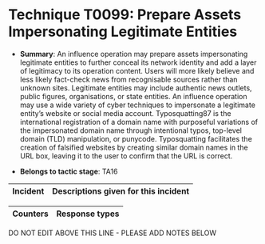 # Technique T0099: Prepare Assets Impersonating Legitimate Entities

* **Summary**: An influence operation may prepare assets impersonating legitimate entities to further conceal its network identity and add a layer of legitimacy to its operation content. Users will more likely believe and less likely fact-check news from recognisable sources rather than unknown sites. Legitimate entities may include authentic news outlets, public figures, organisations, or state entities. An influence operation may use a wide variety of cyber techniques to impersonate a legitimate entity’s website or social media account. Typosquatting87 is the international registration of a domain name with purposeful variations of the impersonated domain name through intentional typos, top-level domain (TLD) manipulation, or punycode. Typosquatting facilitates the creation of falsified websites by creating similar domain names in the URL box, leaving it to the user to confirm that the URL is correct.

* **Belongs to tactic stage**: TA16


| Incident | Descriptions given for this incident |
| -------- | -------------------- |



| Counters | Response types |
| -------- | -------------- |


DO NOT EDIT ABOVE THIS LINE - PLEASE ADD NOTES BELOW
